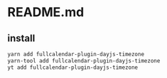 # README.md

    

## install

```bash
yarn add fullcalendar-plugin-dayjs-timezone
yarn-tool add fullcalendar-plugin-dayjs-timezone
yt add fullcalendar-plugin-dayjs-timezone
```

